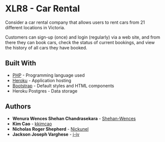 # XLR8 - Car Rental
Consider a car rental company that allows users to rent cars from 21 different locations in Victoria.

Customers can sign-up (once) and login (regularly) via a web site, and from there they can book cars, check the status of current bookings, and view the history of all cars they have booked.


## Built With

* [PHP](https://www.php.net/manual/en/langref.php) - Programming language used
* [Heroku](https://www.heroku.com/) - Application hosting
* [Bootstrap](https://getbootstrap.com/docs/4.3/getting-started/introduction/) - Default styles and HTML components
* Heroku Postgres - Data storage


## Authors

* **Wenura Wences Shehan Chandrasekara** - [Shehan-Wences](https://github.com/Shehan-Wences)
* **Kim Cao** - [kkimcao](https://github.com/kkimcao)
* **Nicholas Roger Shepherd** - [Nickunel](https://github.com/Nickunel)
* **Jackson Joseph Varghese** - [j-jv](https://github.com/j-jv)
